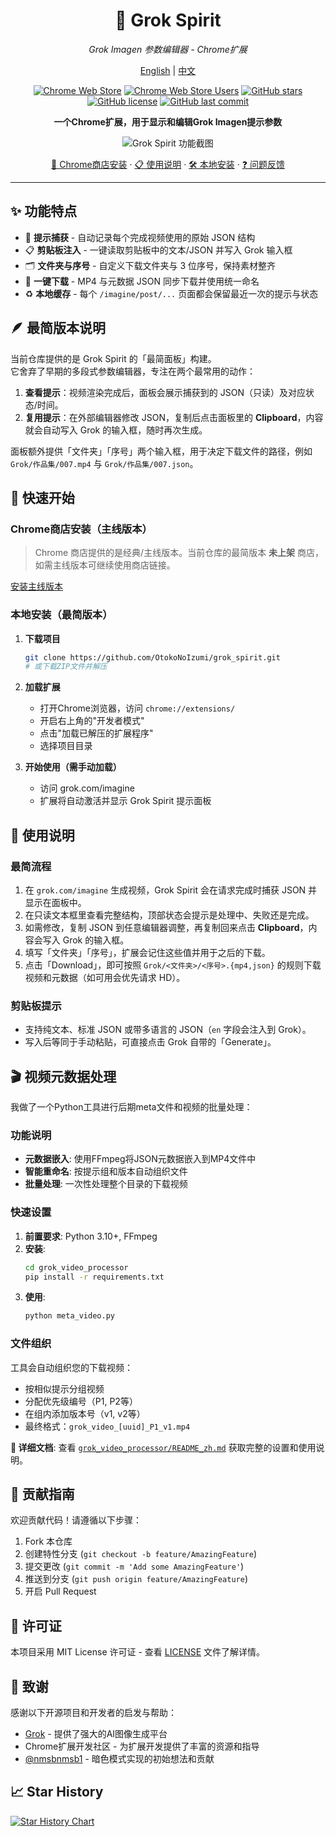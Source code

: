 <div align="center">

# 🎨 Grok Spirit

*Grok Imagen 参数编辑器 - Chrome扩展*

[English](README.md) | [中文](README_zh.md)

[![Chrome Web Store](https://img.shields.io/chrome-web-store/v/logaoplejbodjhnogdndgllocmpmlako?label=Chrome%20商店版本&color=blue)](https://chromewebstore.google.com/detail/logaoplejbodjhnogdndgllocmpmlako)
[![Chrome Web Store Users](https://img.shields.io/chrome-web-store/users/logaoplejbodjhnogdndgllocmpmlako?label=活跃用户&color=green)](https://chromewebstore.google.com/detail/logaoplejbodjhnogdndgllocmpmlako)
[![GitHub stars](https://img.shields.io/github/stars/OtokoNoIzumi/grok_spirit?color=yellow&label=GitHub%20Stars)](https://github.com/OtokoNoIzumi/grok_spirit/stargazers)
[![GitHub license](https://img.shields.io/github/license/OtokoNoIzumi/grok_spirit?color=blue)](https://github.com/OtokoNoIzumi/grok_spirit/blob/main/LICENSE)
[![GitHub last commit](https://img.shields.io/github/last-commit/OtokoNoIzumi/grok_spirit)](https://github.com/OtokoNoIzumi/grok_spirit/commits)

**一个Chrome扩展，用于显示和编辑Grok Imagen提示参数**

![Grok Spirit 功能截图](https://otokonoizumi.github.io/media/grok%20spirit.png)

[🏪 Chrome商店安装](https://chromewebstore.google.com/detail/logaoplejbodjhnogdndgllocmpmlako) · [📋 使用说明](#使用说明) · [🛠️ 本地安装](#本地安装) · [❓ 问题反馈](https://github.com/OtokoNoIzumi/grok_spirit/issues)

</div>

---

## ✨ 功能特点

- 🔎 **提示捕获** - 自动记录每个完成视频使用的原始 JSON 结构
- 📋 **剪贴板注入** - 一键读取剪贴板中的文本/JSON 并写入 Grok 输入框
- 🗂️ **文件夹与序号** - 自定义下载文件夹与 3 位序号，保持素材整齐
- 💾 **一键下载** - MP4 与元数据 JSON 同步下载并使用统一命名
- ♻️ **本地缓存** - 每个 `/imagine/post/...` 页面都会保留最近一次的提示与状态

## 🪶 最简版本说明

当前仓库提供的是 Grok Spirit 的「最简面板」构建。  
它舍弃了早期的多段式参数编辑器，专注在两个最常用的动作：

1. **查看提示**：视频渲染完成后，面板会展示捕获到的 JSON（只读）及对应状态/时间。
2. **复用提示**：在外部编辑器修改 JSON，复制后点击面板里的 **Clipboard**，内容就会自动写入 Grok 的输入框，随时再次生成。

面板额外提供「文件夹」「序号」两个输入框，用于决定下载文件的路径，例如 `Grok/作品集/007.mp4` 与 `Grok/作品集/007.json`。

## 🚀 快速开始

### Chrome商店安装（主线版本）

> Chrome 商店提供的是经典/主线版本。当前仓库的最简版本 **未上架** 商店，如需主线版本可继续使用商店链接。

[安装主线版本](https://chromewebstore.google.com/detail/logaoplejbodjhnogdndgllocmpmlako)

### 本地安装（最简版本）

1. **下载项目**
   ```bash
   git clone https://github.com/OtokoNoIzumi/grok_spirit.git
   # 或下载ZIP文件并解压
   ```

2. **加载扩展**
   - 打开Chrome浏览器，访问 `chrome://extensions/`
   - 开启右上角的"开发者模式"
   - 点击"加载已解压的扩展程序"
   - 选择项目目录

3. **开始使用（需手动加载）**
   - 访问 grok.com/imagine
   - 扩展将自动激活并显示 Grok Spirit 提示面板

## 📖 使用说明

### 最简流程

1. 在 `grok.com/imagine` 生成视频，Grok Spirit 会在请求完成时捕获 JSON 并显示在面板中。
2. 在只读文本框里查看完整结构，顶部状态会提示是处理中、失败还是完成。
3. 如需修改，复制 JSON 到任意编辑器调整，再复制回来点击 **Clipboard**，内容会写入 Grok 的输入框。
4. 填写「文件夹」「序号」，扩展会记住这些值并用于之后的下载。
5. 点击「Download」，即可按照 `Grok/<文件夹>/<序号>.{mp4,json}` 的规则下载视频和元数据（如可用会优先请求 HD）。

### 剪贴板提示

- 支持纯文本、标准 JSON 或带多语言的 JSON（`en` 字段会注入到 Grok）。
- 写入后等同于手动粘贴，可直接点击 Grok 自带的「Generate」。

## 🎬 视频元数据处理

我做了一个Python工具进行后期meta文件和视频的批量处理：

### 功能说明
- **元数据嵌入**: 使用FFmpeg将JSON元数据嵌入到MP4文件中
- **智能重命名**: 按提示组和版本自动组织文件
- **批量处理**: 一次性处理整个目录的下载视频

### 快速设置
1. **前置要求**: Python 3.10+, FFmpeg
2. **安装**:
   ```bash
   cd grok_video_processor
   pip install -r requirements.txt
   ```
3. **使用**:
   ```bash
   python meta_video.py
   ```

### 文件组织
工具会自动组织您的下载视频：
- 按相似提示分组视频
- 分配优先级编号（P1, P2等）
- 在组内添加版本号（v1, v2等）
- 最终格式：`grok_video_[uuid]_P1_v1.mp4`

**📖 详细文档**: 查看 [`grok_video_processor/README_zh.md`](grok_video_processor/README_zh.md) 获取完整的设置和使用说明。

## 🤝 贡献指南

欢迎贡献代码！请遵循以下步骤：

1. Fork 本仓库
2. 创建特性分支 (`git checkout -b feature/AmazingFeature`)
3. 提交更改 (`git commit -m 'Add some AmazingFeature'`)
4. 推送到分支 (`git push origin feature/AmazingFeature`)
5. 开启 Pull Request

## 📄 许可证

本项目采用 MIT License 许可证 - 查看 [LICENSE](LICENSE) 文件了解详情。

## 🙏 致谢

感谢以下开源项目和开发者的启发与帮助：

- [Grok](https://grok.com/) - 提供了强大的AI图像生成平台
- Chrome扩展开发社区 - 为扩展开发提供了丰富的资源和指导
- [@nmsbnmsb1](https://github.com/nmsbnmsb1) - 暗色模式实现的初始想法和贡献

## 📈 Star History

[![Star History Chart](https://api.star-history.com/svg?repos=OtokoNoIzumi/grok_spirit&type=Date)](https://star-history.com/#OtokoNoIzumi/grok_spirit&Date)
